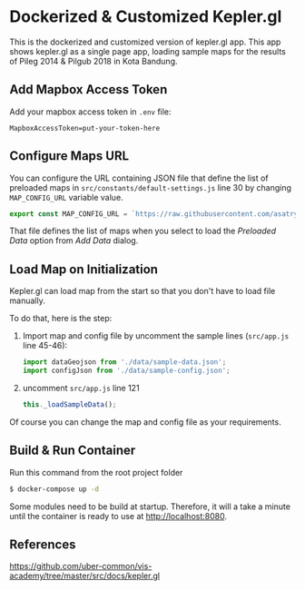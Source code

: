 # Dockerized & Customized Kepler.gl

This is the dockerized and customized version of kepler.gl app. This app shows kepler.gl as a single page app, loading sample maps for the results of Pileg 2014 & Pilgub 2018 in Kota Bandung.

## Add Mapbox Access Token

Add your mapbox access token in `.env` file:

```
MapboxAccessToken=put-your-token-here
```

## Configure Maps URL

You can configure the URL containing JSON file that define the list of preloaded maps in `src/constants/default-settings.js` line 30 by changing `MAP_CONFIG_URL` variable value.

```js
export const MAP_CONFIG_URL = `https://raw.githubusercontent.com/asatrya/docker-kepler-demo/master/src/data/preloaded-data.json?nocache=${(new Date()).getTime()}`;
```

That file defines the list of maps when you select to load the *Preloaded Data* option from *Add Data* dialog.

## Load Map on Initialization

Kepler.gl can load map from the start so that you don't have to load file manually.

To do that, here is the step: 

1. Import map and config file by uncomment the sample lines (`src/app.js` line 45-46):

	```js
	import dataGeojson from './data/sample-data.json';
	import configJson from './data/sample-config.json';
	```

1. uncomment `src/app.js` line 121

	```js
	this._loadSampleData();
	```

Of course you can change the map and config file as your requirements.

## Build & Run Container

Run this command from the root project folder

```bash
$ docker-compose up -d
```

Some modules need to be build at startup. Therefore, it will a take a minute until the container is ready to use
at [http://localhost:8080](http://localhost:8080).

## References

https://github.com/uber-common/vis-academy/tree/master/src/docs/kepler.gl